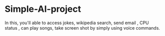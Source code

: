 # Simple-AI-project
In this, you'll able to access jokes, wikipedia search, send email , CPU status , can play songs, take screen shot  by simply using voice commands.
